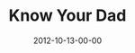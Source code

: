 ---
layout: message
category: message
series: "A Journey Home"
title: "Know Your Dad"
date: 2012-10-13-00-00
message_id: 752
---